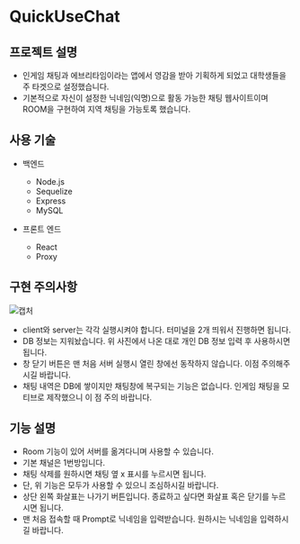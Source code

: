 # QuickUseChat

## 프로젝트 설명

- 인게임 채팅과 에브리타임이라는 앱에서 영감을 받아 기획하게 되었고 대학생들을 주 타겟으로 설정했습니다.
- 기본적으로 자신이 설정한 닉네임(익명)으로 활동 가능한 채팅 웹사이트이며 ROOM을 구현하여 지역 채팅을 가능토록 했습니다.

## 사용 기술

- 백엔드
  - Node.js
  - Sequelize
  - Express
  - MySQL

- 프론트 엔드
  - React
  - Proxy

## 구현 주의사항

![캡처](https://user-images.githubusercontent.com/84797433/174744962-4e7c40df-600a-442a-9b33-a56f20181054.PNG)

- client와 server는 각각 실행시켜야 합니다. 터미널을 2개 띄워서 진행하면 됩니다.
- DB 정보는 지워놨습니다. 위 사진에서 나온 대로 개인 DB 정보 입력 후 사용하시면 됩니다.
- 창 닫기 버튼은 맨 처음 서버 실행시 열린 창에선 동작하지 않습니다. 이점 주의해주시길 바랍니다.
- 채팅 내역은 DB에 쌓이지만 채팅창에 복구되는 기능은 없습니다. 인게임 채팅을 모티브로 제작했으니 이 점 주의 바랍니다.  

## 기능 설명

- Room 기능이 있어 서버를 옮겨다니며 사용할 수 있습니다.
- 기본 채널은 1번방입니다.
- 채팅 삭제를 원하시면 채팅 옆 x 표시를 누르시면 됩니다.
- 단, 위 기능은 모두가 사용할 수 있으니 조심하시길 바랍니다.
- 상단 왼쪽 화살표는 나가기 버튼입니다. 종료하고 싶다면 화살표 혹은 닫기를 누르시면 됩니다.
- 맨 처음 접속할 때 Prompt로 닉네임을 입력받습니다. 원하시는 닉네임을 입력하시길 바랍니다.
